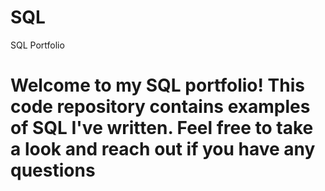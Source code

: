# SQL
SQL Portfolio
# Welcome to my SQL portfolio! This code repository contains examples of SQL I've written. Feel free to take a look and reach out if you have any questions
